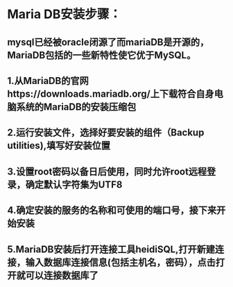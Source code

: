 # Maria DB安装步骤：
## mysql已经被oracle闭源了而mariaDB是开源的，MariaDB包括的一些新特性使它优于MySQL。
## 1.从MariaDB的官网https://downloads.mariadb.org/上下载符合自身电脑系统的MariaDB的安装压缩包
## 2.运行安装文件，选择好要安装的组件（Backup utilities),填写好安装位置
## 3.设置root密码以备日后使用，同时允许root远程登录，确定默认字符集为UTF8
## 4.确定安装的服务的名称和可使用的端口号，接下来开始安装
## 5.MariaDB安装后打开连接工具heidiSQL,打开新建连接，输入数据库连接信息(包括主机名，密码），点击打开就可以连接数据库了
